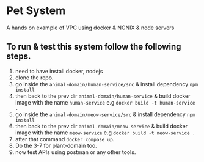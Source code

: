 # Pet System
A hands on example of VPC using docker & NGNIX & node servers

## To run & test this system follow the following steps. 
1. need to have install docker, nodejs
2. clone the repo.
3. go inside the ```animal-domain/human-service/src``` & install dependency ```npm install```
4. then back to the prev dir ```animal-domain/human-service``` & build docker image with the name ```human-service``` e.g ```docker build -t human-service .```
5. go inside the ```animal-domain/meow-service/src``` & install dependency ```npm install```
6. then back to the prev dir ```animal-domain/meow-service``` & build docker image with the name ```meow-service``` e.g ```docker build -t meow-service .```
7. after that command ```docker compose up```.
8. Do the 3-7 for plant-domain too.
8. now test APIs using postman or any other tools. 